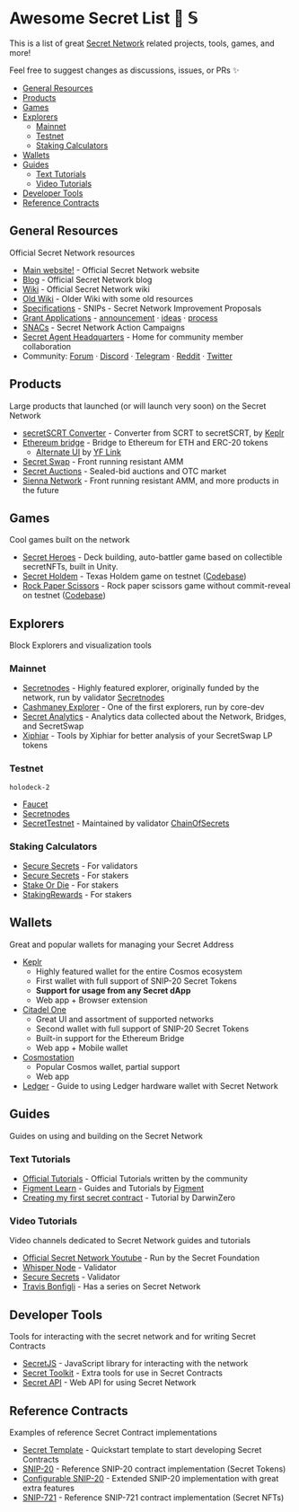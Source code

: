 # Awesome Secret List :shushing_face: 𝕊

This is a list of great [Secret Network](https://scrt.network) related projects, tools, games, and more!

Feel free to suggest changes as discussions, issues, or PRs :sparkles:

* [General Resources](#general-resources)
* [Products](#products)
* [Games](#games)
* [Explorers](#explorers)
    * [Mainnet](#mainnet)
    * [Testnet](#testnet)
    * [Staking Calculators](#staking-calculators)
* [Wallets](#wallets)
* [Guides](#Guides)
    * [Text Tutorials](#text-tutorials)
    * [Video Tutorials](#video-tutorials)
* [Developer Tools](#developer-tools)
* [Reference Contracts](#reference-contracts)

## General Resources

Official Secret Network resources

* [Main website!](https://scrt.network/) - Official Secret Network website
* [Blog](https://scrt.network/blog/) - Official Secret Network blog
* [Wiki](https://build.scrt.network/) - Official Secret Network wiki
* [Old Wiki](https://learn.scrt.network/) - Older Wiki with some old resources
* [Specifications](https://github.com/SecretFoundation/SNIPs/) - SNIPs - Secret Network Improvement Proposals
* [Grant Applications](https://github.com/SecretFoundation/Grants/issues) -
    [announcement](https://scrt.network/blog/announcing-secret-network-grant-program) ·
    [ideas](https://scrt.network/grant-application-ideas) ·
    [process](https://scrt.network/grant-application-process)
* [SNACs](https://forum.scrt.network/t/open-discussion-snacs-secret-network-action-campaigns/3150) -
    Secret Network Action Campaigns
* [Secret Agent Headquarters](https://agents.scrt.network/) - Home for community member collaboration
* Community: [Forum](https://forum.scrt.network/) · [Discord](https://chat.scrt.network) · [Telegram](https://t.me/scrtCommunity) ·
  [Reddit](https://www.reddit.com/r/SecretNetwork/) · [Twitter](https://twitter.com/SecretNetwork)

## Products

Large products that launched (or will launch very soon) on the Secret Network

* [secretSCRT Converter](https://wallet.keplr.app/#/secret/secret-secret) - Converter from SCRT to secretSCRT, by [Keplr](https://keplr.app)
* [Ethereum bridge](https://bridge.scrt.network/) - Bridge to Ethereum for ETH and ERC-20 tokens
    * [Alternate UI](https://linkswap.app/#/scrt) by [YF Link](https://yflink.io/)
* [Secret Swap](https://www.secretswap.io/) - Front running resistant AMM
* [Secret Auctions](https://auctions.scrt.network/) - Sealed-bid auctions and OTC market
* [Sienna Network](https://sienna.network/) - Front running resistant AMM, and more products in the future

## Games

Cool games built on the network

* [Secret Heroes](https://secrethero.es/) - Deck building, auto-battler game based on collectible secretNFTs, built in Unity.
* [Secret Holdem](https://holdem.enigma.co/) - Texas Holdem game on testnet ([Codebase](https://github.com/enigmampc/SecretHoldEm/))
* [Rock Paper Scissors](https://testrps.lindlof.io/) - Rock paper scissors game without commit-reveal on testnet ([Codebase](https://github.com/lindlof/secret_rock_paper_scissors))

## Explorers

Block Explorers and visualization tools

### Mainnet
* [Secretnodes](https://secretnodes.com) - Highly featured explorer, originally funded by the network, run by validator [Secretnodes](https://secretnodes.org)
* [Cashmaney Explorer](https://explorer.cashmaney.com) - One of the first explorers, run by core-dev
* [Secret Analytics](https://secretanalytics.xyz/) - Analytics data collected about the Network, Bridges, and SecretSwap
* [Xiphiar](https://scrthost.xiphiar.com/) - Tools by Xiphiar for better analysis of your SecretSwap LP tokens

### Testnet
`holodeck-2`
* [Faucet](https://faucet.secrettestnet.io/)
* [Secretnodes](https://secretnodes.com/secret/chains/holodeck-2)
* [SecretTestnet](https://explorer.secrettestnet.io/) - Maintained by validator [ChainOfSecrets](https://chainofsecrets.org/)

### Staking Calculators
* [Secure Secrets](https://www.securesecrets.org/validatorcalculator) - For validators
* [Secure Secrets](https://www.securesecrets.org/stakingcalculator) - For stakers
* [Stake Or Die](https://stakeordie.com/rewards-calculator) - For stakers
* [StakingRewards](https://www.stakingrewards.com/earn/secret-network) - For stakers

## Wallets

Great and popular wallets for managing your Secret Address

* [Keplr](https://keplr.app)
    * Highly featured wallet for the entire Cosmos ecosystem
    * First wallet with full support of SNIP-20 Secret Tokens
    * **Support for usage from any Secret dApp**
    * Web app + Browser extension
* [Citadel One](https://citadel.one)
    * Great UI and assortment of supported networks
    * Second wallet with full support of SNIP-20 Secret Tokens
    * Built-in support for the Ethereum Bridge
    * Web app + Mobile wallet
* [Cosmostation](https://wallet.cosmostation.io/)
    * Popular Cosmos wallet, partial support
    * Web app
* [Ledger](https://build.scrt.network/ledger-nano-s.html) - Guide to using Ledger hardware wallet with Secret Network 

## Guides

Guides on using and building on the Secret Network

### Text Tutorials

* [Official Tutorials](https://build.scrt.network/dev/tutorials.html) - Official Tutorials written by the community
* [Figment Learn](https://learn.figment.io/network-documentation/secret) - Guides and Tutorials by [Figment](https://figment.io/)
* [Creating my first secret contract](https://darwinzero.medium.com/creating-my-first-secret-contract-on-secret-network-scrt-db0d04597051) -
    Tutorial by DarwinZero

### Video Tutorials

Video channels dedicated to Secret Network guides and tutorials

* [Official Secret Network Youtube](https://www.youtube.com/channel/UCZPqj7h7mzjwuSfw_UWxQPw/) - Run by the Secret Foundation
* [Whisper Node](https://www.youtube.com/channel/UChAbgpsMHT3ooZfWmjjUtKg/videos) - Validator
* [Secure Secrets](https://www.youtube.com/c/SecureSecrets/videos) - Validator
* [Travis Bonfigli](https://www.youtube.com/c/TravisBonfigli/) - Has a series on Secret Network

## Developer Tools

Tools for interacting with the secret network and for writing Secret Contracts

* [SecretJS](https://www.npmjs.com/package/secretjs) - JavaScript library for interacting with the network
* [Secret Toolkit](https://github.com/enigmampc/secret-toolkit) - Extra tools for use in Secret Contracts
* [Secret API](https://secretapi.io/) - Web API for using Secret Network

## Reference Contracts

Examples of reference Secret Contract implementations

* [Secret Template](https://github.com/enigmampc/secret-template) - Quickstart template to start developing Secret Contracts
* [SNIP-20](https://github.com/enigmampc/snip20-reference-impl) - Reference SNIP-20 contract implementation (Secret Tokens)
* [Configurable SNIP-20](https://github.com/baedrik/configurable-snip20) - Extended SNIP-20 implementation with great extra features
* [SNIP-721](https://github.com/baedrik/snip721-reference-impl) - Reference SNIP-721 contract implementation (Secret NFTs)
